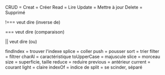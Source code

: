 CRUD = Creat = Créer
       Read = Lire
       Update = Mettre à jour
       Delete = Supprimé

!=== veut dire (inverse de)

=== veut dire (comparaison)

|| veut dire (ou)

findIndex = trouver l'indexe
splice = coller
push = pousser
sort = trier
filter = filtrer
charAl = caractéristique
toUpperCase = majuscule
slice = morceau
size = superficie, taille
reduce = reduire
previous = antérieur
current = courant
light = claire
indexOf = indice de
split = se scinder, séparé






